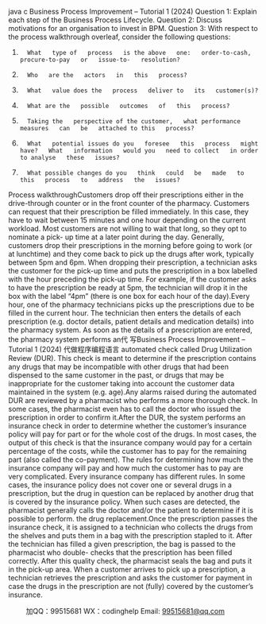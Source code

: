 java c
Business   Process   Improvement – Tutorial   1 (2024)
Question   1:   Explain each step of the   Business   Process   Lifecycle.
Question 2:   Discuss   motivations for an organisation to invest   in   BPM.
Question 3: With   respect to the   process walkthrough overleaf, consider the following   questions:
1.       What   type of   process   is the above   one:   order-to-cash,   procure-to-pay   or   issue-to-   resolution?
2.       Who   are the   actors   in   this   process?
3.       What   value does the   process   deliver to   its   customer(s)?
4.       What are the   possible   outcomes   of   this   process?
5.       Taking the   perspective of the customer,   what performance   measures   can   be   attached to this   process?
6.       What   potential issues do you   foresee   this   process   might   have?   What   information   would you   need to collect   in order to analyse   these   issues?
7.       What possible changes do you   think   could   be   made   to   this   process   to   address   the   issues?
Process walkthroughCustomers   drop   off   their   prescriptions   either   in   the   drive-through   counter   or   in   the   front   counter of the pharmacy. Customers can request that their prescription be filled immediately.   In   this   case,   they   have   to   wait   between   15   minutes   and   one   hour   depending   on   the   current   workload.   Most   customers   are   not   willing   to   wait   that   long,   so   they   opt   to   nominate   a   pick-   up   time   at   a   later   point   during   the   day.   Generally,   customers   drop   their   prescriptions   in   the   morning before going   to work (or at lunchtime) and they come   back to   pick   up the drugs after   work,   typically   between   5pm   and   6pm.   When   dropping   their   prescription,   a   technician   asks   the   customer   for   the   pick-up   time   and   puts   the   prescription   in   a   box   labelled   with   the   hour   preceding   the   pick-up   time.   For   example,   if   the   customer   asks   to   have   the   prescription   be   ready at 5pm, the technician will drop   it   in the   box   with   the   label   “4pm”   (there   is   one   box   for   each   hour of the   day).Every   hour, one of the   pharmacy technicians   picks   up the   prescriptions due to   be filled   in the   current   hour. The technician then   enters the   details   of each   prescription   (e.g.   doctor   details,   patient   details   and   medication   details)   into the   pharmacy   system. As   soon   as the   details   of a   prescription   are   entered,   the   pharmacy   system   performs   an代 写Business Process Improvement – Tutorial 1 (2024)
代做程序编程语言   automated   check   called   Drug   Utilization   Review   (DUR).   This   check   is   meant   to   determine   if   the   prescription   contains   any   drugs   that    may    be    incompatible    with    other    drugs    that    had    been    dispensed    to   the    same   customer in the past, or drugs that may be inappropriate for the customer taking into account   the customer data   maintained   in the system   (e.g.   age).Any   alarms   raised   during the   automated   DUR   are   reviewed   by   a   pharmacist who   performs   a   more thorough   check.   In   some   cases, the   pharmacist   even   has to   call the   doctor   who   issued   the   prescription   in order to confirm   it.After   the   DUR,   the   system   performs   an   insurance   check   in   order   to   determine   whether   the   customer’s insurance   policy   will   pay for   part or for the whole cost of the drugs.   In   most cases,   the output of this check   is that the   insurance   company would   pay   for   a   certain   percentage   of   the costs, while the customer   has to   pay for the   remaining   part   (also   called   the   co-payment).   The   rules   for   determining   how   much   the   insurance   company   will   pay   and   how   much   the   customer   has   to   pay   are   very   complicated.   Every   insurance   company   has   different   rules.   In   some   cases,   the   insurance   policy   does   not   cover   one   or   several   drugs   in   a   prescription,   but   the drug   in question can   be   replaced   by another   drug that   is   covered   by the   insurance   policy.   When   such   cases   are   detected, the   pharmacist   generally   calls the   doctor   and/or the   patient   to determine   if   it   is   possible to   perform. the drug   replacement.Once the   prescription   passes the   insurance   check,   it   is   assigned to   a technician   who   collects   the   drugs   from   the   shelves   and   puts   them   in   a   bag   with   the   prescription   stapled   to   it.   After   the technician has filled a given prescription, the bag is passed to the pharmacist who   double-   checks that the   prescription   has   been filled correctly. After this quality check, the   pharmacist   seals    the      bag    and       puts    it      in    the       pick-up    area.      When      a      customer      arrives      to       pick      up    a   prescription,   a   technician   retrieves   the   prescription   and   asks   the   customer   for   payment   in   case the drugs   in the   prescription are   not   (fully) covered   by the   customer’s   insurance.



         
加QQ：99515681  WX：codinghelp  Email: 99515681@qq.com
